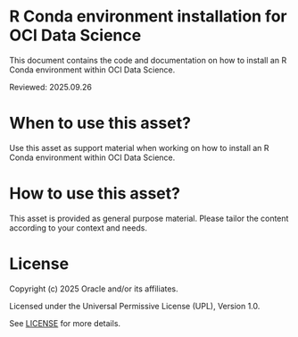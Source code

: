 # R Conda environment installation for OCI Data Science
 
This document contains the code and documentation on how to install an R Conda environment within OCI Data Science.

Reviewed: 2025.09.26
 

# When to use this asset?

Use this asset as support material when working on how to install an R Conda environment within OCI Data Science.


# How to use this asset?

This asset is provided as general purpose material. Please tailor the content according to your context and needs.


# License
 
Copyright (c) 2025 Oracle and/or its affiliates.
 
Licensed under the Universal Permissive License (UPL), Version 1.0.
 
See [LICENSE](https://github.com/oracle-devrel/technology-engineering/blob/main/LICENSE) for more details.
